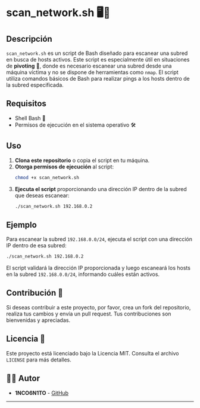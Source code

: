 # scan_network.sh 🖥️📡



## Descripción

`scan_network.sh` es un script de Bash diseñado para escanear una subred en busca de hosts activos. Este script es especialmente útil en situaciones de **pivoting** 🔄, donde es necesario escanear una subred desde una máquina víctima y no se dispone de herramientas como `nmap`. El script utiliza comandos básicos de Bash para realizar pings a los hosts dentro de la subred especificada.

## Requisitos

- Shell Bash 🐚
- Permisos de ejecución en el sistema operativo 🛠️

## Uso

1. **Clona este repositorio** o copia el script en tu máquina.
2. **Otorga permisos de ejecución** al script:
   ```bash
   chmod +x scan_network.sh
   ```
3. **Ejecuta el script** proporcionando una dirección IP dentro de la subred que deseas escanear:
   ```bash
   ./scan_network.sh 192.168.0.2
   ```

## Ejemplo

Para escanear la subred `192.168.0.0/24`, ejecuta el script con una dirección IP dentro de esa subred:

```bash
./scan_network.sh 192.168.0.2
```

El script validará la dirección IP proporcionada y luego escaneará los hosts en la subred `192.168.0.0/24`, informando cuáles están activos.

## Contribución 🤝

Si deseas contribuir a este proyecto, por favor, crea un fork del repositorio, realiza tus cambios y envía un pull request. Tus contribuciones son bienvenidas y apreciadas.

## Licencia 📜

Este proyecto está licenciado bajo la Licencia MIT. Consulta el archivo `LICENSE` para más detalles.

## 🧑‍💻 Autor

- **1NCO6N1TO** - [GitHub](https://github.com/1NCO6N1TO)
---
